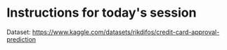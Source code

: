 # Instructions for today's session


Dataset: https://www.kaggle.com/datasets/rikdifos/credit-card-approval-prediction